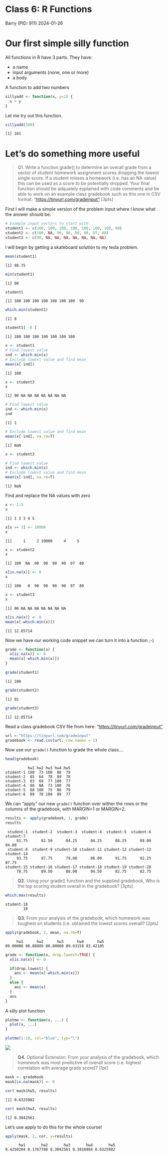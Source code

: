 # Class 6: R Functions
Barry (PID: 911)
2024-01-26

# Our first simple silly function

All functions in R have 3 parts. They have:

- a name
- input arguments (none, one or more)
- a body

A function to add two numbers

``` r
sillyadd <- function(x, y=1) {
  x + y
}
```

Let me try out this function.

``` r
sillyadd(100)
```

    [1] 101

# Let’s do something more useful

> Q1. Write a function grade() to determine an overall grade from a
> vector of student homework assignment scores dropping the lowest
> single score. If a student misses a homework (i.e. has an NA value)
> this can be used as a score to be potentially dropped. Your final
> function should be adquately explained with code comments and be able
> to work on an example class gradebook such as this one in CSV format:
> “https://tinyurl.com/gradeinput” \[3pts\]

First I will make a simple version of the problem input where I know
what the answer should be:

``` r
# Example input vectors to start with
student1 <- c(100, 100, 100, 100, 100, 100, 100, 90)
student2 <- c(100, NA, 90, 90, 90, 90, 97, 80)
student3 <- c(90, NA, NA, NA, NA, NA, NA, NA)
```

I will begin by getting a skateboard solution to my tesla problem.

``` r
mean(student1)
```

    [1] 98.75

``` r
min(student1)
```

    [1] 90

``` r
student1
```

    [1] 100 100 100 100 100 100 100  90

``` r
which.min(student1)
```

    [1] 8

``` r
student1[ -8 ]
```

    [1] 100 100 100 100 100 100 100

``` r
x <- student1
# Find lowest value
ind <- which.min(x)
# Exclude lowest value and find mean
mean(x[-ind])
```

    [1] 100

``` r
x <- student3
x
```

    [1] 90 NA NA NA NA NA NA NA

``` r
# Find lowest value
ind <- which.min(x)
ind
```

    [1] 1

``` r
# Exclude lowest value and find mean
mean(x[-ind], na.rm=T)
```

    [1] NaN

``` r
x <- student3

# Find lowest value
ind <- which.min(x)
# Exclude lowest value and find mean
mean(x[-ind], na.rm=T)
```

    [1] NaN

Find and replace the NA values with zero

``` r
x <- 1:5
x
```

    [1] 1 2 3 4 5

``` r
x[x == 3] <- 10000
x
```

    [1]     1     2 10000     4     5

``` r
x <- student2
x
```

    [1] 100  NA  90  90  90  90  97  80

``` r
x[is.na(x)] <- 0
x
```

    [1] 100   0  90  90  90  90  97  80

``` r
x <- student3
x
```

    [1] 90 NA NA NA NA NA NA NA

``` r
x[is.na(x)] <- 0
mean(x[-which.min(x)])
```

    [1] 12.85714

Now we have our working code snippet we can turn it into a function ;-)

``` r
grade <- function(x) {
  x[is.na(x)] <- 0
  mean(x[-which.min(x)])
}
```

``` r
grade(student1)
```

    [1] 100

``` r
grade(student2)
```

    [1] 91

``` r
grade(student3)
```

    [1] 12.85714

Read a class gradebook CSV file from here:
“https://tinyurl.com/gradeinput”

``` r
url <-"https://tinyurl.com/gradeinput"
gradebook <- read.csv(url, row.names = 1)
```

Now use our `grade()` function to grade the whole class….

``` r
head(gradebook)
```

              hw1 hw2 hw3 hw4 hw5
    student-1 100  73 100  88  79
    student-2  85  64  78  89  78
    student-3  83  69  77 100  77
    student-4  88  NA  73 100  76
    student-5  88 100  75  86  79
    student-6  89  78 100  89  77

We can “apply” our new `grade()` function over wither the rows or the
columns of the gradebook, with MARGIN=1 or MARGIN=2.

``` r
results <- apply(gradebook, 1, grade)
results
```

     student-1  student-2  student-3  student-4  student-5  student-6  student-7 
         91.75      82.50      84.25      84.25      88.25      89.00      94.00 
     student-8  student-9 student-10 student-11 student-12 student-13 student-14 
         93.75      87.75      79.00      86.00      91.75      92.25      87.75 
    student-15 student-16 student-17 student-18 student-19 student-20 
         78.75      89.50      88.00      94.50      82.75      82.75 

> **Q2.** Using your grade() function and the supplied gradebook, Who is
> the top scoring student overall in the gradebook? \[3pts\]

``` r
which.max(results)
```

    student-18 
            18 

> **Q3.** From your analysis of the gradebook, which homework was
> toughest on students (i.e. obtained the lowest scores overall?
> \[2pts\]

``` r
apply(gradebook, 2, mean, na.rm=T)
```

         hw1      hw2      hw3      hw4      hw5 
    89.00000 80.88889 80.80000 89.63158 83.42105 

``` r
grade <- function(x, drop.lowest=TRUE) {
  x[is.na(x)] <- 0

  if(drop.lowest) {
    ans <- mean(x[-which.min(x)])
  }
  else {
    ans <- mean(x)
  }
  ans
}
```

A silly plot function

``` r
plotme <- function(x, ...) {
  plot(x, ...)
}

plotme(1:10, col="blue", typ="l")
```

![](class06_files/figure-commonmark/unnamed-chunk-21-1.png)

> **Q4.** Optional Extension: From your analysis of the gradebook, which
> homework was most predictive of overall score (i.e. highest
> correlation with average grade score)? \[1pt\]

``` r
mask <- gradebook
mask[is.na(mask)] <- 0

cor( mask$hw5, results)
```

    [1] 0.6325982

``` r
cor( mask$hw3, results)
```

    [1] 0.3042561

Let’s use apply to do this for the whole course!

``` r
apply(mask, 2, cor, y=results)
```

          hw1       hw2       hw3       hw4       hw5 
    0.4250204 0.1767780 0.3042561 0.3810884 0.6325982 
